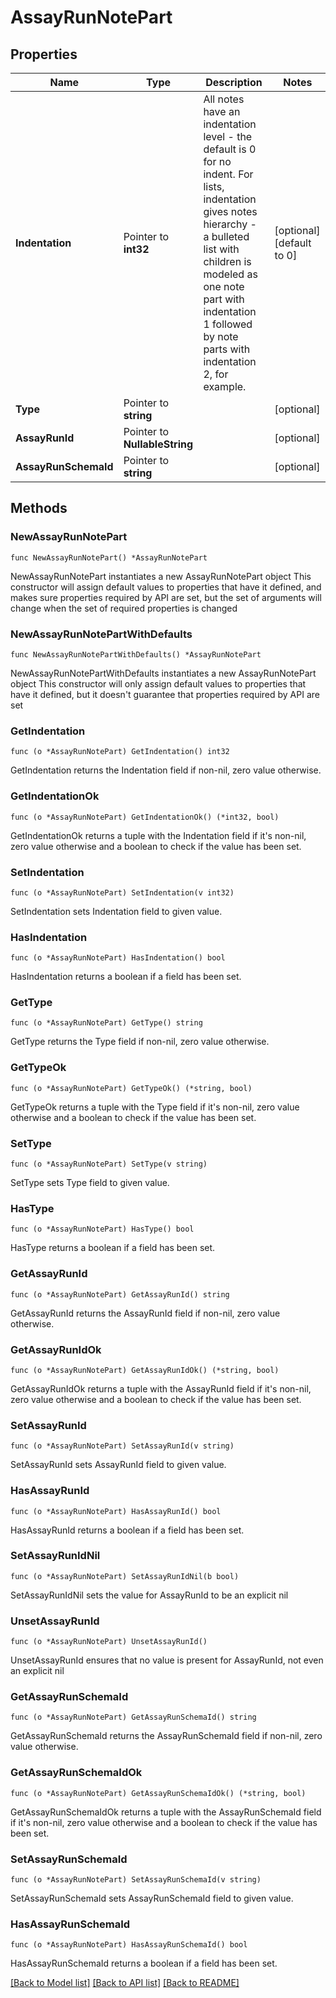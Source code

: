 # AssayRunNotePart

## Properties

Name | Type | Description | Notes
------------ | ------------- | ------------- | -------------
**Indentation** | Pointer to **int32** | All notes have an indentation level - the default is 0 for no indent. For lists, indentation gives notes hierarchy - a bulleted list with children is modeled as one note part with indentation 1 followed by note parts with indentation 2, for example. | [optional] [default to 0]
**Type** | Pointer to **string** |  | [optional] 
**AssayRunId** | Pointer to **NullableString** |  | [optional] 
**AssayRunSchemaId** | Pointer to **string** |  | [optional] 

## Methods

### NewAssayRunNotePart

`func NewAssayRunNotePart() *AssayRunNotePart`

NewAssayRunNotePart instantiates a new AssayRunNotePart object
This constructor will assign default values to properties that have it defined,
and makes sure properties required by API are set, but the set of arguments
will change when the set of required properties is changed

### NewAssayRunNotePartWithDefaults

`func NewAssayRunNotePartWithDefaults() *AssayRunNotePart`

NewAssayRunNotePartWithDefaults instantiates a new AssayRunNotePart object
This constructor will only assign default values to properties that have it defined,
but it doesn't guarantee that properties required by API are set

### GetIndentation

`func (o *AssayRunNotePart) GetIndentation() int32`

GetIndentation returns the Indentation field if non-nil, zero value otherwise.

### GetIndentationOk

`func (o *AssayRunNotePart) GetIndentationOk() (*int32, bool)`

GetIndentationOk returns a tuple with the Indentation field if it's non-nil, zero value otherwise
and a boolean to check if the value has been set.

### SetIndentation

`func (o *AssayRunNotePart) SetIndentation(v int32)`

SetIndentation sets Indentation field to given value.

### HasIndentation

`func (o *AssayRunNotePart) HasIndentation() bool`

HasIndentation returns a boolean if a field has been set.

### GetType

`func (o *AssayRunNotePart) GetType() string`

GetType returns the Type field if non-nil, zero value otherwise.

### GetTypeOk

`func (o *AssayRunNotePart) GetTypeOk() (*string, bool)`

GetTypeOk returns a tuple with the Type field if it's non-nil, zero value otherwise
and a boolean to check if the value has been set.

### SetType

`func (o *AssayRunNotePart) SetType(v string)`

SetType sets Type field to given value.

### HasType

`func (o *AssayRunNotePart) HasType() bool`

HasType returns a boolean if a field has been set.

### GetAssayRunId

`func (o *AssayRunNotePart) GetAssayRunId() string`

GetAssayRunId returns the AssayRunId field if non-nil, zero value otherwise.

### GetAssayRunIdOk

`func (o *AssayRunNotePart) GetAssayRunIdOk() (*string, bool)`

GetAssayRunIdOk returns a tuple with the AssayRunId field if it's non-nil, zero value otherwise
and a boolean to check if the value has been set.

### SetAssayRunId

`func (o *AssayRunNotePart) SetAssayRunId(v string)`

SetAssayRunId sets AssayRunId field to given value.

### HasAssayRunId

`func (o *AssayRunNotePart) HasAssayRunId() bool`

HasAssayRunId returns a boolean if a field has been set.

### SetAssayRunIdNil

`func (o *AssayRunNotePart) SetAssayRunIdNil(b bool)`

 SetAssayRunIdNil sets the value for AssayRunId to be an explicit nil

### UnsetAssayRunId
`func (o *AssayRunNotePart) UnsetAssayRunId()`

UnsetAssayRunId ensures that no value is present for AssayRunId, not even an explicit nil
### GetAssayRunSchemaId

`func (o *AssayRunNotePart) GetAssayRunSchemaId() string`

GetAssayRunSchemaId returns the AssayRunSchemaId field if non-nil, zero value otherwise.

### GetAssayRunSchemaIdOk

`func (o *AssayRunNotePart) GetAssayRunSchemaIdOk() (*string, bool)`

GetAssayRunSchemaIdOk returns a tuple with the AssayRunSchemaId field if it's non-nil, zero value otherwise
and a boolean to check if the value has been set.

### SetAssayRunSchemaId

`func (o *AssayRunNotePart) SetAssayRunSchemaId(v string)`

SetAssayRunSchemaId sets AssayRunSchemaId field to given value.

### HasAssayRunSchemaId

`func (o *AssayRunNotePart) HasAssayRunSchemaId() bool`

HasAssayRunSchemaId returns a boolean if a field has been set.


[[Back to Model list]](../README.md#documentation-for-models) [[Back to API list]](../README.md#documentation-for-api-endpoints) [[Back to README]](../README.md)


